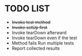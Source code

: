 # TODO LIST

* <s>Invoke test method</s>
* <s>Invoke setUp first</s>
* Invoke tearDown afterward
* Invoke tearDown even if the test
* Method fails Run multiple tests
* Report collected results